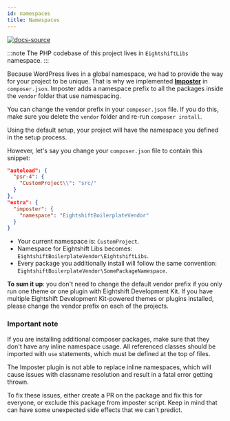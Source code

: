 ```yaml
---
id: namespaces
title: Namespaces
---
```


[![docs-source](https://img.shields.io/badge/source-eightshift--libs-blue?style=for-the-badge&logo=php&labelColor=2a2a2a)](https://github.com/infinum/eightshift-libs)

:::note
The PHP codebase of this project lives in `EightshiftLibs` namespace.
:::

Because WordPress lives in a global namespace, we had to provide the way for your project to be unique. That is why we implemented [**Imposter**](https://github.com/infinum/imposter-plugin) in `composer.json`. Imposter adds a namespace prefix to all the packages inside the `vendor` folder that use namespacing.

You can change the vendor prefix in your `composer.json` file. If you do this, make sure you delete the `vendor` folder and re-run `composer install`.

Using the default setup, your project will have the namespace you defined in the setup process.

However, let's say you change your `composer.json` file to contain this snippet:
```json
"autoload": {
  "psr-4": {
    "CustomProject\\": "src/"
  }
},
"extra": {
  "imposter": {
    "namespace": "EightshiftBoilerplateVendor"
  }
}
```

- Your current namespace is: `CustomProject`.
- Namespace for Eightshift Libs becomes: `EightshiftBoilerplateVendor\EightshiftLibs`.
- Every package you additionally install will follow the same convention: `EightshiftBoilerplateVendor\SomePackageNamespace`.

**To sum it up**: you don't need to change the default vendor prefix if you only run one theme or one plugin with Eightshift Development Kit. If you have multiple Eightshift Development Kit-powered themes or plugins installed, please change the vendor prefix on each of the projects.

### Important note

If you are installing additional composer packages, make sure that they don't have any inline namespace usage. All referenced classes should be imported with `use` statements, which must be defined at the top of files.

The Imposter plugin is not able to replace inline namespaces, which will cause issues with classname resolution and result in a fatal error getting thrown.

To fix these issues, either create a PR on the package and fix this for everyone, or exclude this package from imposter script. Keep in mind that can have some unexpected side effects that we can't predict.
